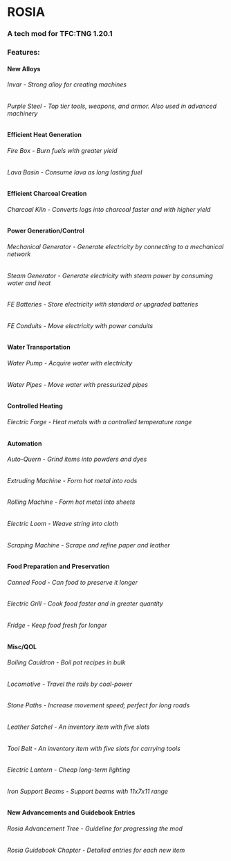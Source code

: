 # ROSIA

### A tech mod for TFC:TNG 1.20.1

### Features:

#### New Alloys
###### Invar - Strong alloy for creating machines
###### Purple Steel - Top tier tools, weapons, and armor. Also used in advanced machinery

#### Efficient Heat Generation
###### Fire Box - Burn fuels with greater yield
###### Lava Basin - Consume lava as long lasting fuel

#### Efficient Charcoal Creation
###### Charcoal Kiln - Converts logs into charcoal faster and with higher yield

#### Power Generation/Control
###### Mechanical Generator - Generate electricity by connecting to a mechanical network
###### Steam Generator - Generate electricity with steam power by consuming water and heat
###### FE Batteries - Store electricity with standard or upgraded batteries
###### FE Conduits - Move electricity with power conduits

#### Water Transportation
###### Water Pump - Acquire water with electricity
###### Water Pipes - Move water with pressurized pipes

#### Controlled Heating
###### Electric Forge - Heat metals with a controlled temperature range

#### Automation
###### Auto-Quern - Grind items into powders and dyes
###### Extruding Machine - Form hot metal into rods
###### Rolling Machine - Form hot metal into sheets
###### Electric Loom - Weave string into cloth
###### Scraping Machine - Scrape and refine paper and leather

#### Food Preparation and Preservation
###### Canned Food - Can food to preserve it longer
###### Electric Grill - Cook food faster and in greater quantity
###### Fridge - Keep food fresh for longer

#### Misc/QOL
###### Boiling Cauldron - Boil pot recipes in bulk
###### Locomotive - Travel the rails by coal-power
###### Stone Paths - Increase movement speed; perfect for long roads
###### Leather Satchel - An inventory item with five slots
###### Tool Belt - An inventory item with five slots for carrying tools
###### Electric Lantern - Cheap long-term lighting
###### Iron Support Beams - Support beams with 11x7x11 range

#### New Advancements and Guidebook Entries
###### Rosia Advancement Tree - Guideline for progressing the mod
###### Rosia Guidebook Chapter - Detailed entries for each new item